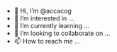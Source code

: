 - 👋 Hi, I’m @accacog
- 👀 I’m interested in ...
- 🌱 I’m currently learning ...
- 💞️ I’m looking to collaborate on ...
- 📫 How to reach me ...

<!---
accacog/accacog is a ✨ special ✨ repository because its `README.md` (this file) appears on your GitHub profile.
You can click the Preview link to take a look at your changes.
--->
